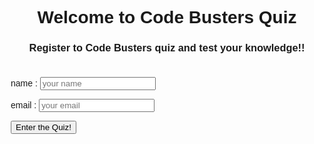 <style>
body {
  font-family: sans-serif;
}

h1 {
  text-align: center;
}

h3 {
  text-align: center;
}

form {
  max-width: 500px;
  margin: 0 auto;
}

ol {
  list-style-type: none;
  padding: 0;
}

li {
  margin-bottom: 20px;
}

h2 {
  margin-bottom: 10px;
}

div {
  margin-bottom: 5px;
}

input[type="radio"] {
  margin-right: 10px;
}
 @import url('https://fonts.googleapis.com/css2?family=Dosis&display=swap');
</style>
<html>
  <head>
    <meta charset="UTF-8">
    <title>Quiz </title>
    <link rel="stylesheet" type="text/css" href="style.css">
  </head>
  <body>
    <h1><div>Welcome to Code Busters Quiz</div></h1>
    <h3><div>Register to Code Busters quiz and test your knowledge!!</div></h3>
    <br>
    <form>
    <div id="errors" style="color:red">
    </div>
      <div>
         <label>name :</label>
         <input id="pName" type = "input" placeholder="your name">
      </div>
      <p/>
      <div>
         <label>email :</label>
        <input id="email" type = "input" placeholder ="your email">
      </div>
       <p/> <p/>           
      <div><input id="enterQuizBtn" type="button" value="Enter the Quiz!" onclick="enterQuiz()"></div>
    </form>
    <script src="quizEntry.js"></script>
  </body>
</html>

